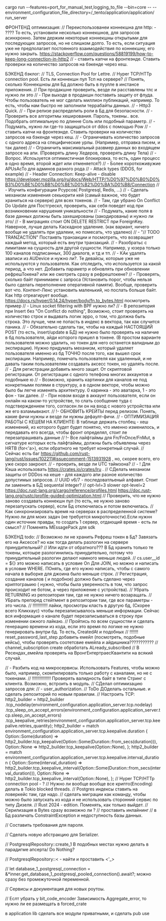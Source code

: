 cargo run --features=port_for_manual_test,logging_to_file --bin=core -- --environment_configuration_file_directory=/_tento/application/application/ run_server




ФРОНТЕНД оптимизация:
// Переиспользованеи коннекшна для http: - ????
То есть, установили несколько коннекшнов, для запросов асинхронно. Затем держим некоторые коннекшны открытыми для последующих запросов, но не слишком долго. То есть, если ситуация уже не предполагает постоянного взаимодействия по коннекшну, его нужно закрыть.
https://stackoverflow.com/questions/58819199/how-to-keep-long-connection-in-http2
// - ставить капчи на фронтеэнде. Ставить проверки на количество запросов на бэкенде через кеш.

БЭКЕНД бэклог:
// TLS, Connection Pool for Lettre.
// Hyper TCP/HTTp connection pool. Есть ли коннекшн пул Тсп на сервере?
// Понять, сколько Коннекшноы для Бд должно быть в пуулле в инстансе приложения.
// При продакшне проверить, везде ли расставлены тлс и нужно ли это
// - При выходе в продакшн поставить защиту от флуда. Чтобы пользователь не мог сделать миллион публикаций, например. То есть, чтобы нам быстро не заполнили террабайты данных.
// - Http3 Quick.
// - При релизе распределить роли в Бд для безопасности.
// - Проверить все алгоритмы хеширования. Пароль, токены.. все. Подобрать оптимальную по длинне Соль или подобный параметр.
// - Подумать, нужно ли где-то защищаться от ddos c помощью Pow
// - ставить капчи на фронтеэнде. Ставить проверки на количество запросов на бэкенде через кеш.
// - Ограничивать количество запросов с одного адреса на специфические урлы. (Например, отправка писем, и так далее)
// - Ограничить максимальный развмер данных во входящем запросе на апи. (Проверять длину Хедеров, проверять длину Тела)
// - Вопрос. Испоьзуется оптимистичная блокировка, то есть, один процесс в одно время, второй ждет или отменяется?)
// - Более короткоживужие APUsAcTo для админов разного рода
// - Attack types (DDOS, for example)
// - Header Connection: Keep-alive - disable https://developer.mozilla.org/ru/docs/Web/HTTP/%D0%97%D0%B0%D0%B3%D0%BE%D0%BB%D0%BE%D0%B2%D0%BA%D0%B8/Connection
// - Изучить конфигурации Рсурсов( Postgresql, Redis, ...)
// - Сделать механизм изменения секьюрити кей (самый важное, что будет храниться на сервере) для всех токенов.
// - Там, где убрано On Conflict Do Update для Постгрескл, проверить, как себя поведет код при возникновении нарушения уникальности
// - Подумать, какие поля в базе данных должны быть захешированы (закодированы) и нужно ли это/
// - В миграциях стоит ON DELETE RESTRICT при ForeignKey. Наверное, лучше делать Каскадное удаление. (как вариант, ничего вообще не удалять при удалеии, но помесать, что удалено)
// - "// TODO  TRANZACTION" Постаивть транзакции и посмотреть, что возвращает каждый метод, который есть внутри транзакций.
// - Разобратьс с лимитами на сущность для другой сущности. Например, у юзера только 100 каналов подписанных, 300 диалогв, и тд и тп.
// - КАк удалять зваписи из AUDevice и нужно ли?. Те девайсы, которые уже не используются у пользователя. Как отследить, что используется за какой период, а что нет. Добавить параметр и обновлять при обновлении рефрешТокена? или же смотреть сразу в рефрештокене?
// - Проверять, сколько байт принимаем с запроса (Установить порог, чтобы нельзя было сделать переполнение оперативной памяти). Вообще, проверить вот что. Контент-Ленс установить маленький, но послать больше байт. Как http отреагирует вообще. https://docs.rs/hyper/0.14.24/hyper/body/fn.to_bytes.html посмотреть пример
// - Linux socket filtering with BPF нужно ли?
// - В репозитория при Insert без "On Conflict do nothing", Возможно, стоит проверять на количество строк и выдавать логик эрро, о том, что должна быть строка. Это лучше, чем не попасть в индекс в вектора, так как случится паника.
// - Обязательно сделать так, чтобы на каждый НАСТОЯЩИЙ POST (то есть, insert/update в БД) не нужно было проверять на наличие в бд пользователя, айди которого пришел в токене. (В простом варианте пользователя можно удалить, но токен для него останется валидным до экспирации). Нужно придумать механизм, который удаляет пользователя именно из бд ТОЧНО после того, как вышел срок экспирации. Например, помечать пользователя как удаленный, и не давать таким пользователям создавать аксесс токен, но удалять после.
// - Для регистрации добавить много защит. От скриптовой регистрации. От регистрации с одного телефона многих аккаунтов и подобныке ю
// - Возможно, хранить картинки для каналов не под конкретными полями в структуру, а в одном векторе, чтобы можно было бы легче изменять архитектуру. 0 каринка - это аватарка, 1 - это фон - так далее.
// - При новом входе в аккаунт пользователя, если он онлайн на каком-то устройстве, то слать сообщение туда с подстверждением того, согласен ли он на вход с нового устройства или же его взламывкают.
// !- ОБНОВИТЬ КРЕЙТЫ перед релизом. Понять, какие фичи нужны и везде ли нужны дефаулт-фичи.
// - ОПТИМИЗАЦИЯ РАБОТЫ С КЕШЕМ НА КЛИЕНТЕ: В таблице держать столбец - хеш изменений, из которого будет будет понятно, что именно изменилось, и передавать его всегда, чтобы фронт определял, стоит ле перезапрашивать данные
// !- Все лайфтаймы для Fn/FnOnce/FnMut, в сигнатуре которых есть лайфтаймы, должны быть объявлены через HRTB (for<'a>), если обратного не требует конкретный случай.
// Сейчас есть баг https://github.com/rust-lang/rust/issues/102211#issuecomment-1513931928 , но, скорее всего, его уже скоро закроют.
// - проерить, везде ли UTC таймзона?
// - ! Для Кэша использовать https://crates.io/crates/lru .
// СДелать механизм защиты от DDDos на кеше - для каждого апи разное количество допустимых запросов.
// UUID v6/7 - последоватльеный алфавит. Стоит ли заменить в БД sequental integer?
// opt-lvl=3 slower opt-level=2 https://doc.rust-lang.org/cargo/reference/profiles.html https://doc.rust-lang.org/rustc/profile-guided-optimization.html
// Проверить, что не нужно заново создавать коннекшн пул (то есть, не нужно заново перезапускать сервер), если Бд отключилась и потом включилась.
// Как синхронизировать время на серверах в распределенной системе? Нужно ли для моих задач (не требуется микроточности).Если нужнн один источник правды, то создать 1 сервер, отдающий время - есть ли смысл?
// Поменять MEssagePack для sdk

БЭКЕНД todo:
// Возможно ли не хранить Рефреш токен в Бд? Завязать его на Аксессе?  но как тогда делать разлогин на сервере принудительный?
// Или идти от обратного??? В Бд хранить только те токены, котоыре разлогинились принудительно, потому что принудительный разлогин делают намного меньше людей.
// cs.user__id = ${}   это можно написать в условие On Для JOIN, но можно и написать в условие WHERE. ПОнять, где его нужно написать, чтобы с самого начала в выборке для джоина было меньше строк.
// Регистрация, создание каналов ( и подобное) должно быть сделано через криптограыию ( нужно, чтобы была уверенность  в том, что запрос происходит не ботом, а через приложение с устройства).
// Убрать RETURNING из репозитория там, где не нужно ничего возаращать.
// УБрать препэред стейтмент в репозитории там, где все параметры - это числа.
// !!!!!!!!!!!! лайки, просмотры класть в другую бд, (Скорее всего Кликхаус) чтобы перезаписывалось меньше информации. Сейчас вся информация о канале будет перезаписываться в строку при изменении ожного лайкаю.
// Пройтись по всем сущностяи и сделать генерацию времени из кода, если это время по логике не нужно генерировать внутри бд. То есть, CreatedAt и подобных
// !!!!!!! reset_password_last_step добавить емейл (посмотреть, подобные кейсы), чтобы проверять соотетсвие емейла и айдишника???????????
// channel_subscription create обработать ALready_subscribed
// В Ресендах_емейла проверять на ВронгЕнтертраесКвантити на всякий случай.

// - Разбить код на микросервисы. Использовать Features, чтобы можно было, например, скомпилировать только работу с каналами, но не с токенами.
// !!!!!!!!!!!!!!! Проверять валидность байт в типе Стринг с клиента. Возможно, встроить в модуль.
// СДелал оптимизацию запросов для:
// - user_authorization. // ToDo ДОделать остальные. и сделать репозиторий по новым правилам.
// Настроить TCP:
     http2_builder = http2_builder
         .tcp_nodelay(environment_configuration.application_server.tcp.nodelay)
         .tcp_sleep_on_accept_errors(environment_configuration.application_server.tcp.sleep_on_accept_errors)
         .tcp_keepalive_retries(environment_configuration.application_server.tcp.keepalive.retries_quantity);
     http2_builder = match environment_configuration.application_server.tcp.keepalive.duration {
         Option::Some(duration) => http2_builder.tcp_keepalive(Option::Some(Duration::from_secs(duration))),
         Option::None => http2_builder.tcp_keepalive(Option::None),
     };
     http2_builder = match environment_configuration.application_server.tcp.keepalive.interval_duration {
         Option::Some(interval_duration) => http2_builder.tcp_keepalive_interval(Option::Some(Duration::from_secs(interval_duration))),
         Option::None => http2_builder.tcp_keepalive_interval(Option::None),
     };
// Hyper TCP/HTTp connection pool - ?
// Нужно ли вообще вообще все крипто(Encoding) делать в Tokio blocked threads.
// Postgres индексы ставить на ловеркейс там, где надо.
// сделать миграции как команду, чтобы можно было запускать из кода и не использовать сторонний сервис по типу Дизеля.
// Rust 2024 - edition. Поменять, как только выйдет.
// Серилизация в Bytes сразу возможно ли ?
// проставить инлайнинг
// в Бд различать ConstraintException и недоступность базы данных.


// Составить требования для пароля.


// Сделать новую абстракцию для Serializer.



// PostgresqlRepository<ChannelSubscription>::create_1  В подобных местах нужно делать в парадигме апсерта/ Do Nothing?


// PostgresqlRepository::< - найти и проставить <'_>


// let database_1_postgresql_connection = &*inner.get_database_1_postgresql_pooled_connection().await?;    можно сразу без промежуточной переменной.

// Сервисы и документация для новых роутоы.


// Еслт убрать у bit_code_encoder Зависимость Aggregate_error, то нужно ли ее размещать в forced_crate


в application lib сделать все модули приватными, и сделать pub use
